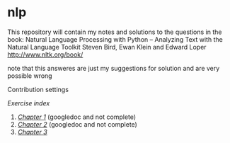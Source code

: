 # nlp
This repository will contain my notes and solutions to the questions in the book: Natural Language Processing with Python – Analyzing Text with the Natural Language Toolkit Steven Bird, Ewan Klein and Edward Loper http://www.nltk.org/book/

note that this answeres are just my suggestions for solution and are very possible wrong

Contribution settings 

*Exercise index*

1. *[Chapter 1](/exercices/nlp_q.ch.1Tone.gdoc)* (googledoc and not complete)
2. *[Chapter 2](/exercices/nlp_q.ch.2Tone.gdoc)* (googledoc and not complete)
3. *[Chapter 3](/exercices/nlp_q_ch_3.md)*
